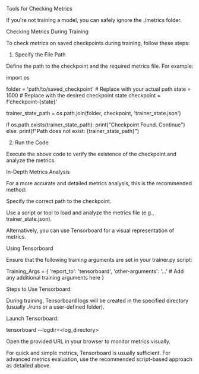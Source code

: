 Tools for Checking Metrics

If you're not training a model, you can safely ignore the ./metrics folder.

Checking Metrics During Training

To check metrics on saved checkpoints during training, follow these steps:

1. Specify the File Path

Define the path to the checkpoint and the required metrics file. For example:

import os

folder = 'path/to/saved_checkpoint'  # Replace with your actual path
state = 1000  # Replace with the desired checkpoint state
checkpoint = f'checkpoint-{state}'

trainer_state_path = os.path.join(folder, checkpoint, 'trainer_state.json')

if os.path.exists(trainer_state_path):
    print("Checkpoint Found. Continue")
else:
    print(f"Path does not exist: {trainer_state_path}")

2. Run the Code

Execute the above code to verify the existence of the checkpoint and analyze the metrics.

In-Depth Metrics Analysis

For a more accurate and detailed metrics analysis, this is the recommended method:

Specify the correct path to the checkpoint.

Use a script or tool to load and analyze the metrics file (e.g., trainer_state.json).

Alternatively, you can use Tensorboard for a visual representation of metrics.

Using Tensorboard

Ensure that the following training arguments are set in your trainer.py script:

Training_Args = {
  'report_to': 'tensorboard',
  'other-arguments': '...'  # Add any additional training arguments here
}

Steps to Use Tensorboard:

During training, Tensorboard logs will be created in the specified directory (usually ./runs or a user-defined folder).

Launch Tensorboard:

tensorboard --logdir=<log_directory>

Open the provided URL in your browser to monitor metrics visually.

For quick and simple metrics, Tensorboard is usually sufficient. For advanced metrics evaluation, use the recommended script-based approach as detailed above.


